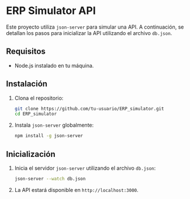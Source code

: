 # ERP Simulator API

Este proyecto utiliza `json-server` para simular una API. A continuación, se detallan los pasos para inicializar la API utilizando el archivo `db.json`.

## Requisitos

- Node.js instalado en tu máquina.

## Instalación

1. Clona el repositorio:

    ```bash
    git clone https://github.com/tu-usuario/ERP_simulator.git
    cd ERP_simulator
    ```

2. Instala `json-server` globalmente:

    ```bash
    npm install -g json-server
    ```

## Inicialización
1. Inicia el servidor `json-server` utilizando el archivo `db.json`:

    ```bash
    json-server --watch db.json
    ```

3. La API estará disponible en `http://localhost:3000`.

